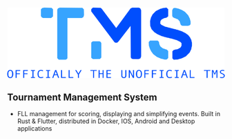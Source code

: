 <p align="center">
  <img src="./client/assets/logos/TMS_LOGO.png"/>
</p>


## Tournament Management System
- FLL management for scoring, displaying and simplifying events. Built in Rust & Flutter, distributed in Docker, IOS, Android and Desktop applications